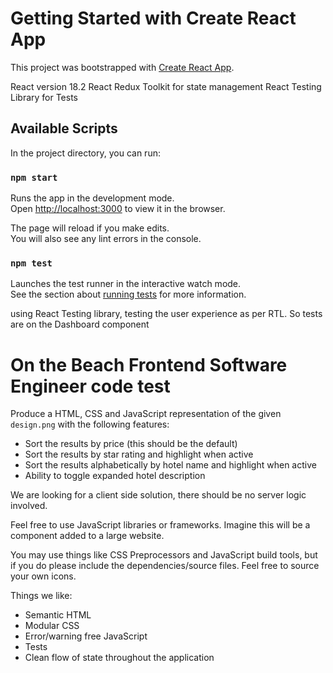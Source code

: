 # Getting Started with Create React App

This project was bootstrapped with [Create React App](https://github.com/facebook/create-react-app).

React version 18.2
React Redux Toolkit for state management
React Testing Library for Tests

## Available Scripts

In the project directory, you can run:

### `npm start`

Runs the app in the development mode.\
Open [http://localhost:3000](http://localhost:3000) to view it in the browser.

The page will reload if you make edits.\
You will also see any lint errors in the console.

### `npm test`

Launches the test runner in the interactive watch mode.\
See the section about [running tests](https://facebook.github.io/create-react-app/docs/running-tests) for more information.

using React Testing library, testing the user experience as per RTL. So tests are on the Dashboard component

# On the Beach Frontend Software Engineer code test

Produce a HTML, CSS and JavaScript representation of the given `design.png` with the following features:

- Sort the results by price (this should be the default)
- Sort the results by star rating and highlight when active
- Sort the results alphabetically by hotel name and highlight when active
- Ability to toggle expanded hotel description

We are looking for a client side solution, there should be no server logic involved.

Feel free to use JavaScript libraries or frameworks. Imagine this will be a component added to a large website.

You may use things like CSS Preprocessors and JavaScript build tools, but if you do please include the dependencies/source files.
Feel free to source your own icons.

Things we like:

- Semantic HTML
- Modular CSS
- Error/warning free JavaScript
- Tests
- Clean flow of state throughout the application
